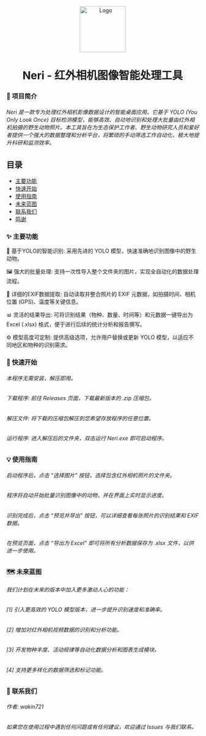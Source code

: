<div align="center">
<img src="res/logo.png" alt="Logo" width="120" height="120">
<h1 align="center">Neri - 红外相机图像智能处理工具</h1>
</div>

<div align="center">

</div>

### 📖 项目简介
###### Neri 是一款专为处理红外相机影像数据设计的智能桌面应用。它基于 YOLO (You Only Look Once) 目标检测模型，能够高效、自动地识别和处理大批量由红外相机拍摄的野生动物照片。本工具旨在为生态保护工作者、野生动物研究人员和爱好者提供一个强大的数据整理和分析平台，将繁琐的手动筛选工作自动化，极大地提升科研和监测效率。

## 目录

- [主要功能](#主要功能)
- [快速开始](#快速开始)
- [使用指南](#使用指南)
- [未来蓝图](#未来蓝图)
- [联系我们](#联系我们)
- [鸣谢](#鸣谢)

### ✨ 主要功能

🎯 基于YOLO的智能识别: 采用先进的 YOLO 模型，快速准确地识别图像中的野生动物。

🖼️ 强大的批量处理: 支持一次性导入整个文件夹的图片，实现全自动化的数据处理流程。

📄 详细的EXIF数据提取: 自动读取并整合照片的 EXIF 元数据，如拍摄时间、相机位置 (GPS)、温度等关键信息。

📊 灵活的结果导出: 可将识别结果（物种、数量、时间等）和元数据一键导出为 Excel (.xlsx) 格式，便于进行后续的统计分析和报告撰写。

⚙️ 模型高度可定制: 提供高级选项，允许用户替换或更新 YOLO 模型，以适应不同地区和物种的识别需求。


### 🚀 快速开始
###### 本程序无需安装，解压即用。

###### 下载程序: 前往 Releases 页面，下载最新版本的 .zip 压缩包。

###### 解压文件: 将下载的压缩包解压到您希望存放程序的任意位置。

###### 运行程序: 进入解压后的文件夹，双击运行 Neri.exe 即可启动程序。

### 💡 使用指南
###### 启动程序后，点击 “选择图片” 按钮，选择包含红外相机照片的文件夹。

###### 程序将自动开始批量识别图像中的动物，并在界面上实时显示进度。

###### 识别完成后，点击 “预览并导出” 按钮，可以详细查看每张照片的识别结果和 EXIF 数据。

###### 在预览页面，点击 “导出为 Excel” 即可将所有分析数据保存为 .xlsx 文件，以供进一步使用。

### 🗺️ 未来蓝图
###### 我们计划在未来的版本中加入更多激动人心的功能：

###### [1] 引入更高效的 YOLO 模型版本，进一步提升识别速度和准确率。

###### [2] 增加对红外相机视频数据的识别和分析功能。

###### [3] 开发物种丰度、活动规律等自动化数据分析和图表生成模块。

###### [4] 支持更多样化的数据筛选和标记功能。



### 📧 联系我们
###### 作者: wakin721

###### 如果您在使用过程中遇到任何问题或有任何建议，欢迎通过 Issues 与我们联系。
